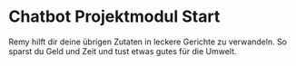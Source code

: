 # Chatbot Projektmodul Start

Remy hilft dir deine übrigen Zutaten in leckere Gerichte zu verwandeln. 
So sparst du Geld und Zeit und tust etwas gutes für die Umwelt.
